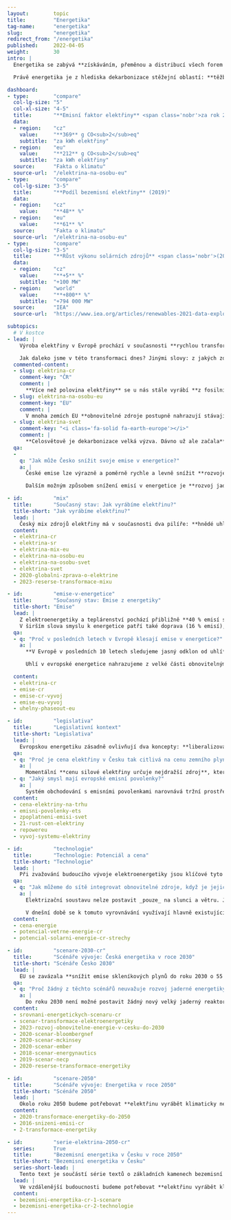 ```yaml
---
layout:        topic
title:         "Energetika"
tag-name:      "energetika"
slug:          "energetika"
redirect_from: "/energetika"
published:     2022-04-05
weight:        30
intro: |
  Energetika se zabývá **získáváním, přeměnou a distribucí všech forem energie.** V první řadě jde o **těžbu** a distribuci uhlí, ropy, zemního plynu a dalších paliv. Na to navazuje jejich zpracování, tedy **výroba a distribuce elektřiny, tepla a pohonných hmot**. Kromě toho se fosilní paliva také **spalují přímo**: v průmyslu, v domácnostech a ve službách.

  Právě energetika je z hlediska dekarbonizace stěžejní oblastí: **těžba a spalování fosilních paliv stojí za ¾ celosvětových emisí** skleníkových plynů. Nahrazení fosilních paliv nicméně vyžaduje přechod na bezemisní elektřinu (například z obnovitelných zdrojů) a elektrifikaci dopravy, vytápění i průmyslu. Nejvíce pozornosti je proto v této sekci věnováno **výrobě elektřiny.**

dashboard:
- type:        "compare"
  col-lg-size: "5"
  col-xl-size: "4-5"
  title:       "**Emisní faktor elektřiny** <span class='nobr'>za rok 2019</span>"
  data:
  - region:    "cz"
    value:     "**369** g CO<sub>2</sub>eq"
    subtitle:  "za kWh elektřiny"
  - region:    "eu"
    value:     "**212** g CO<sub>2</sub>eq"
    subtitle:  "za kWh elektřiny"
  source:      "Fakta o klimatu"
  source-url:  "/elektrina-na-osobu-eu"
- type:        "compare"
  col-lg-size: "3-5"
  title:       "**Podíl bezemisní elektřiny** (2019)"
  data:
  - region:    "cz"
    value:     "**48** %"
  - region:    "eu"
    value:     "**61** %"
  source:      "Fakta o klimatu"
  source-url:  "/elektrina-na-osobu-eu"
- type:        "compare"
  col-lg-size: "3-5"
  title:       "**Růst výkonu solárních zdrojů** <span class='nobr'>(2013–2021)</span>"
  data:
  - region:    "cz"
    value:     "**+5** %"
    subtitle:  "+100 MW"
  - region:    "world"
    value:     "**+800** %"
    subtitle:  "+794 000 MW"
  source:      "IEA"
  source-url:  "https://www.iea.org/articles/renewables-2021-data-explorer?mode=market&region=World&publication=2021&product=PV"

subtopics:
  # V kostce
- lead: |
    Výroba elektřiny v Evropě prochází v současnosti **rychlou transformací**. Vedou k ní tři tlaky: (1) za posledních 10 let prudce klesly [ceny elektřiny z obnovitelných zdrojů](/cena-energie), (2) výrazně zesílilo [zpoplatnění emisí skleníkových plynů](/zpoplatneni-emisi-svet) v energetice a (3) válka na Ukrajině připomněla nebezpečí velké závislosti na importovaných fosilních palivech.

    Jak daleko jsme v této transformaci dnes? Jinými slovy: z jakých zdrojů se v současné době elektřina vyrábí?
  commented-content:
  - slug: elektrina-cr
    comment-key: "ČR"
    comment: |
      **Více než polovina elektřiny** se u nás stále vyrábí **z fosilních zdrojů**.
  - slug: elektrina-na-osobu-eu
    comment-key: "EU"
    comment: |
      V mnoha zemích EU **obnovitelné zdroje postupně nahrazují stávající fosilní zdroje**.
  - slug: elektrina-svet
    comment-key: "<i class='fa-solid fa-earth-europe'></i>"
    comment: |
      **Celosvětově je dekarbonizace velká výzva. Dávno už ale začala**. Např. Indie chce do roku 2030 vyrábět 50 % elektřiny z obnovitelných zdrojů.
  qa:
  -
    q: "Jak může Česko snížit svoje emise v energetice?"
    a: |
      České emise lze výrazně a poměrně rychle a levně snížit **rozvojem obnovitelných zdrojů energie**, obzvláště pak z větru a slunce. To způsobí, že uhelné a plynové elektrárny nebudou vyrábět nepřetržitě, ale budou pouze pokrývat mezery ve výrobě elektřiny ze slunce a větru. Při patřičném rozvoji obnovitelných zdrojů nám může stačit méně než třetina dnešní elektřiny z fosilních zdrojů. Bližší detaily ukazují [scénáře transformace české elektroenergetiky do roku 2030](#scenare-2030-cr) (níže).

      Dalším možným způsobem snížení emisí v energetice je **rozvoj jaderných zdrojů**. V Česku ovšem nelze čekat žádný nový reaktor dříve než v roce 2036 (realisticky spíše kolem roku 2040), což je příliš pozdě vzhledem k našim emisním závazkům. Rozvoj jaderné energetiky tedy dává smysl pouze v kombinaci s rozvojem obnovitelných zdrojů.

- id:          "mix"
  title:       "Současný stav: Jak vyrábíme elektřinu?"
  title-short: "Jak vyrábíme elektřinu?"
  lead: |
    Český mix zdrojů elektřiny má v současnosti dva pilíře: **hnědé uhlí** a **jádro**. Z obnovitelných zdrojů dnes pochází asi desetina elektřiny. Z toho zhruba polovinu tvoří bioplyn a biomasa, čtvrtinu slunce, o zbytek se starají vodní a větrné elektrárny. **Evropské země mají velmi rozdílné energetické mixy**, celkově pak mají fosilní, jaderné a obnovitelné zdroje v EU přibližně třetinové podíly. **V rozvojovém světě výroba elektřiny prudce stoupá**, převážně díky rozvoji uhelné energetiky. I tam ale v posledních letech znatelně roste role obnovitelných zdrojů.
  content:
  - elektrina-cr
  - elektrina-sr
  - elektrina-mix-eu
  - elektrina-na-osobu-eu
  - elektrina-na-osobu-svet
  - elektrina-svet
  - 2020-globalni-zprava-o-elektrine
  - 2023-reserse-transformace-mixu

- id:          "emise-v-energetice"
  title:       "Současný stav: Emise z energetiky"
  title-short: "Emise"
  lead: |
    Z elektroenergetiky a teplárenství pochází přibližně **40 % emisí skleníkových plynů v ČR**, z toho největší část tvoří uhelné zdroje.
    V širším slova smyslu k energetice patří také doprava (16 % emisí), lokální vytápění a ohřev teplé vody v domácnostech, firmách a institucích (10 % emisí) a spalování v průmyslu (8 % emisí). Dohromady tedy zpracování a spalování fosilních paliv v Česku tvoří skoro tři čtvrtiny emisí skleníkových plynů. Podobný podíl mají fosilní paliva i v emisích celé EU.
  qa:
  - q: "Proč v posledních letech v Evropě klesají emise v energetice?"
    a: |
      **V Evropě v posledních 10 letech sledujeme jasný odklon od uhlí**, za kterým stojí primárně regulace EU: jednak [emisní povolenky](/explainery/emisni-povolenky-ets), jednak čím dál přísnější limity na znečištění vzduchu. Některé státy k tomu přidaly vlastní regulace, např. _[carbon price support](https://researchbriefings.files.parliament.uk/documents/SN05927/SN05927.pdf)_ ve Velké Británii, který tam od roku 2013 doplňoval emisní povolenky a dohromady zajišťoval cenu emisí, která motivovala k transformaci energetiky.

      Uhlí v evropské energetice nahrazujeme z velké části obnovitelnými zdroji a z menší části zemním plynem, každá země ale [má tento poměr jinak](/infografiky/elektrina-na-osobu-eu). Pro [několik států včetně Česka](/infografiky/uhelny-phaseout-eu) je uhlí stále podstatnou součástí energetického mixu.

  content:
  - elektrina-cr
  - emise-cr
  - emise-cr-vyvoj
  - emise-eu-vyvoj
  - uhelny-phaseout-eu

- id:          "legislativa"
  title:       "Legislativní kontext"
  title-short: "Legislativa"
  lead: |
    Evropskou energetiku zásadně ovlivňují dva koncepty: **liberalizovaný trh s elektřinou** a systém **obchodování s emisními povolenkami**.
  qa:
  - q: "Proč je cena elektřiny v Česku tak citlivá na cenu zemního plynu?"
    a: |
      Momentální **cenu silové elektřiny určuje nejdražší zdroj**, který je nutný k pokrytí momentální spotřeby elektřiny. Plynové elektrárny jsou (při velmi vysokých cenách zemního plynu) tímto nejdražším zdrojem, který je ještě často nutné používat (obzvláště v obdobích vyšší spotřeby, tedy v zimě a během dne). Tento zdroj pak táhne nahoru i průměrnou cenu silové elektřiny, která se propisuje do faktur koncových zákazníků.
  - q: "Jaký smysl mají evropské emisní povolenky?"
    a: |
      Systém obchodování s emisními povolenkami narovnává tržní prostředí tím, že **zpoplatňuje zatěžování životního prostředí**. V ekonomickém jazyce jde o _internalizaci externalit_. Cena produktu (např. elektřiny z fosilních zdrojů) tak zahrnuje škody na životním prostředí (např. způsobené spalováním fosilních paliv). Emisní povolenky jsou jeden z možných způsobů **zpoplatnění emisí**, v některých státech se místo toho nebo jako doplněk používá uhlíková daň.
  content:
  - cena-elektriny-na-trhu
  - emisni-povolenky-ets
  - zpoplatneni-emisi-svet
  - 21-rust-cen-elektriny
  - repowereu
  - vyvoj-systemu-elektriny

- id:          "technologie"
  title:       "Technologie: Potenciál a cena"
  title-short: "Technologie"
  lead: |
    Při zvažování budoucího vývoje elektroenergetiky jsou klíčové tyto aspekty jednotlivých technologií: jaká je **cena**, tedy investiční a provozní náklady, příp. sdružené náklady na výrobu? Jaký je **potenciál technologie**, tj. kolik spotřeby dokáže pokrýt? Jaká je **flexibilita výroby**, tedy dokážeme výkon podle potřeby regulovat? Dále je při úvahách o budoucnosti elektroenergetiky důležitá i společenská přijatelnost, geopolitika a energetická bezpečnost.
  qa:
  - q: "Jak můžeme do sítě integrovat obnovitelné zdroje, když je jejich výroba proměnlivá a závislá na počasí?"
    a: |
      Elektrizační soustavu nelze postavit _pouze_ na slunci a větru. Je potřeba je doplnit dalšími technologiemi a nástroji, které zajistí neustálé balancování výroby a spotřeby: **flexibilní zdroje** (např. biomasa a bioplyn nebo uhlí a zemní plyn, ideálně s technologií _CCS_), **flexibilita spotřeby** (např. odkládání spotřeby v průmyslovém chlazení na období nadbytku obnovitelné elektřiny) a **ukládání elektřiny krátkodobě** (např. bateriemi nebo přečerpávacími elektrárnami) a **dlouhodobě** (např. vodíkem nebo syntetickými palivy).

      V dnešní době se k tomuto vyrovnávání využívají hlavně existující fosilní elektrárny. V důsledku tak výroba z obnovitelných zdrojů ukrajuje z výroby z uhlí a zemního plynu.
  content:
  - cena-energie
  - potencial-vetrne-energie-cr
  - potencial-solarni-energie-cr-strechy

- id:          "scenare-2030-cr"
  title:       "Scénáře vývoje: Česká energetika v roce 2030"
  title-short: "Scénáře Česko 2030"
  lead: |
    EU se zavázala **snížit emise skleníkových plynů do roku 2030 o 55 %** (oproti roku 1990). K dosažení tohoto cíle je klíčová právě transformace energetiky. **Jaké jsou scénáře pro transformaci tohoto sektoru v Česku?**
  qa:
  - q: "Proč žádný z těchto scénářů neuvažuje rozvoj jaderné energetiky?"
    a: |
      Do roku 2030 není možné postavit žádný nový velký jaderný reaktor. Pokud se pustíme do výstavby nových jaderných bloků, budou uvedeny do provozu nejdříve v druhé polovině třicátých let (realisticky spíše až kolem roku 2040), a v roce 2030 tak nijak neovlivní výrobu elektřiny.
  content:
  - srovnani-energetickych-scenaru-cr
  - scenar-transformace-elektroenergetiky
  - 2023-rozvoj-obnovitelne-energie-v-cesku-do-2030
  - 2020-scenar-bloombergnef
  - 2020-scenar-mckinsey
  - 2020-scenar-ember
  - 2018-scenar-energynautics
  - 2019-scenar-necp
  - 2020-reserse-transformace-energetiky

- id:          "scenare-2050"
  title:       "Scénáře vývoje: Energetika v roce 2050"
  title-short: "Scénáře 2050"
  lead: |
    Okolo roku 2050 budeme potřebovat **elektřinu vyrábět klimaticky neutrálně**. Celosvětové scénáře dekarbonizace stojí na výrazné elektrifikaci dalších oblastí našeho fungování, budeme tedy muset umět vyrobit **řádově dvojnásobek elektřiny oproti dnešku**.
  content:
  - 2020-transformace-energetiky-do-2050
  - 2016-snizeni-emisi-cr
  - 2-transformace-energetiky

- id:          "serie-elektrina-2050-cr"
  series:      True
  title:       "Bezemisní energetika v Česku v roce 2050"
  title-short: "Bezemisní energetika v Česku"
  series-short-lead: |
    Tento text je součástí série textů o základních kamenech bezemisní energetiky.
  lead: |
    Ve vzdálenější budoucnosti budeme potřebovat **elektřinu vyrábět klimaticky neutrálně**. Navíc jí kvůli elektrifikaci jiných sektorů budeme potřebovat výrazně více. Jaké jsou technologické možnosti takové transformace? Jaká jsou kritéria, podle kterých můžeme vyhodnocovat různé scénáře takové transformace?
  content:
  - bezemisni-energetika-cr-1-scenare
  - bezemisni-energetika-cr-2-technologie
---
```

